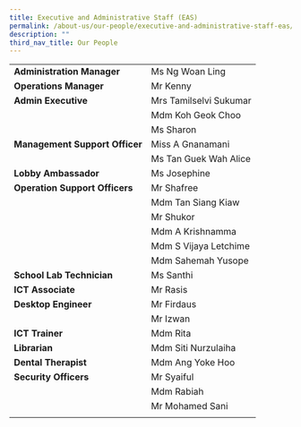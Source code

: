 ```yaml
---
title: Executive and Administrative Staff (EAS)
permalink: /about-us/our-people/executive-and-administrative-staff-eas/
description: ""
third_nav_title: Our People
---
```

| | |
|---|---|
| **Administration Manager** | Ms Ng Woan Ling |  
| **Operations Manager** | Mr Kenny |  
| **Admin Executive** | Mrs Tamilselvi Sukumar |  
|  | Mdm Koh Geok Choo |  
|  | Ms Sharon |  
| **Management Support Officer** | Miss A Gnanamani |  
|  | Ms Tan Guek Wah Alice |  
| **Lobby Ambassador** | Ms Josephine |  
| **Operation Support Officers** | Mr Shafree |  
|  | Mdm Tan Siang Kiaw |  
|  | Mr Shukor |  
|  | Mdm A Krishnamma |  
|  | Mdm S Vijaya Letchime |  
|  | Mdm Sahemah Yusope |  
| **School Lab Technician** | Ms Santhi |  
| **ICT Associate** | Mr Rasis |  
| **Desktop Engineer** | Mr Firdaus |  
|  | Mr Izwan |  
| **ICT Trainer** | Mdm Rita |  
| **Librarian** | Mdm Siti Nurzulaiha |  
| **Dental Therapist** | Mdm Ang Yoke Hoo |  
| **Security Officers** | Mr Syaiful |  
|  | Mdm Rabiah |  
|  | Mr Mohamed Sani |  
|  |  |